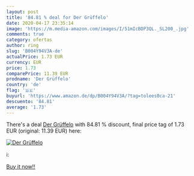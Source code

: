 ```yaml
---
layout: post
title: '84.81 % deal for Der Grüffelo'
date: 2020-04-17 23:35:14
image: 'https://m.media-amazon.com/images/I/51mIcBDP3QL._SL200_.jpg'
comments: true
category: ofertas
author: ring
slug: 'B004Y94V3A-de'
actualPrice: 1.73 EUR
currency: EUR
price: 1.73
comparePrice: 11.39 EUR
prodname: 'Der Grüffelo'
country: 'de'
flag: '🇩🇪'
buyurl: 'https://www.amazon.de/dp/B004Y94V3A/?tag=tolees0ca-21'
descuento: '84.81'
average: '1.73'
---
```


There's a deal [Der Grüffelo](https://www.amazon.de/dp/B004Y94V3A/?tag=tolees0ca-21)  with  84.81 % discount, final price tag of  1.73 EUR (original: 11.39 EUR) here:

[![Der Grüffelo](https://m.media-amazon.com/images/I/51mIcBDP3QL._SL200_.jpg)](https://www.amazon.de/dp/B004Y94V3A/?tag=tolees0ca-21)

ℹ️:


[Buy it now!!](https://www.amazon.de/dp/B004Y94V3A/?tag=tolees0ca-21)
